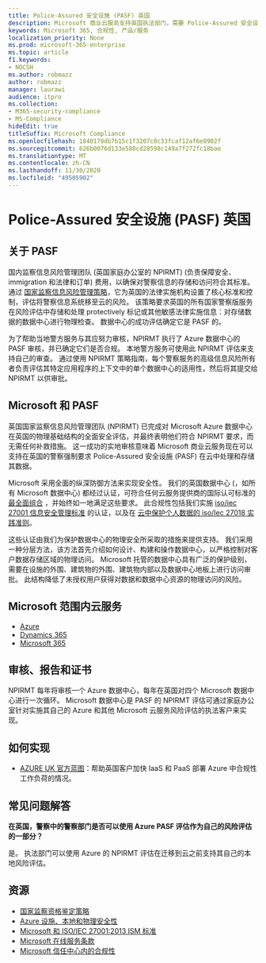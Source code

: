 ```yaml
---
title: Police-Assured 安全设施 (PASF) 英国
description: Microsoft 商业云服务支持英国执法部门，需要 Police-Assured 安全设施来处理和存储云中的数据。
keywords: Microsoft 365, 合规性, 产品/服务
localization_priority: None
ms.prod: microsoft-365-enterprise
ms.topic: article
f1.keywords:
- NOCSH
ms.author: robmazz
author: robmazz
manager: laurawi
audience: itpro
ms.collection:
- M365-security-compliance
- MS-Compliance
hideEdit: true
titleSuffix: Microsoft Compliance
ms.openlocfilehash: 1840178db7b15c1f3207c0c33fcaf12af6e8902f
ms.sourcegitcommit: 626b0076d133e588cd28598c149a7f272fc18bae
ms.translationtype: MT
ms.contentlocale: zh-CN
ms.lasthandoff: 11/30/2020
ms.locfileid: "49505902"
---
```

# <a name="police-assured-secure-facilities-pasf-united-kingdom"></a>Police-Assured 安全设施 (PASF) 英国

## <a name="about-pasf"></a>关于 PASF

国内监察信息风险管理团队 (英国家庭办公室的 NPIRMT)  (负责保障安全、immigration 和法律和订单) 费用，以确保对警察信息的存储和访问符合其标准。 通过 [国家监察信息风险管理策略](http://library.college.police.uk/docs/APP-National-Policing-Information-Risk-Management-Policy.pdf)，它为英国的法律实施机构设置了核心标准和控制，评估将警察信息系统移至云的风险。 该策略要求英国的所有国家警察版服务在风险评估中存储和处理 protectively 标记或其他敏感法律实施信息：对存储数据的数据中心进行物理检查。 数据中心的成功评估确定它是 PASF 的。

为了帮助当地警方服务与其应努力审核，NPIRMT 执行了 Azure 数据中心的 PASF 审核，并已确定它们是否合规。 本地警方服务可使用此 NPIRMT 评估来支持自己的审查。 通过使用 NPIRMT 策略指南，每个警察服务的高级信息风险所有者负责评估其特定应用程序的上下文中的单个数据中心的适用性，然后将其提交给 NPIRMT 以供审批。

## <a name="microsoft-and-pasf"></a>Microsoft 和 PASF

英国国家监察信息风险管理团队 (NPIRMT) 已完成对 Microsoft Azure 数据中心在英国的物理基础结构的全面安全评估，并最终表明他们符合 NPIRMT 要求，而无需任何补救措施。 这一成功的实地审核意味着 Microsoft 商业云服务现在可以支持在英国的警察强制要求 Police-Assured 安全设施 (PASF) 在云中处理和存储其数据。

Microsoft 采用全面的纵深防御方法来实现安全性。 我们的英国数据中心 (，如所有 Microsoft 数据中心) 都经过认证，可符合任何云服务提供商的国际认可标准的 [最全面组合](https://azure.microsoft.com/overview/trusted-cloud/) ，并始终如一地满足这些要求。 此合规性包括我们实施 [iso/iec 27001 信息安全管理标准](offering-iso-27001.md) 的认证，以及在 [云中保护个人数据的 iso/Iec 27018 实践准则](offering-iso-27018.md)。

这些认证由我们为保护数据中心的物理安全所采取的措施来提供支持。 我们采用一种分层方法，该方法首先介绍如何设计、构建和操作数据中心，以严格控制对客户数据存储区域的物理访问。 Microsoft 托管的数据中心具有广泛的保护级别，需要在设施的外围、建筑物的外围、建筑物内部以及数据中心地板上进行访问审批。 此结构降低了未授权用户获得对数据和数据中心资源的物理访问的风险。

## <a name="microsoft-in-scope-cloud-services"></a>Microsoft 范围内云服务

- [Azure](https://gallery.technet.microsoft.com/Overview-of-Azure-c1be3942)
- [Dynamics 365](https://download.microsoft.com/download/E/1/9/E1977163-7A86-4812-AC18-C03ADC958AAF/Microsoft_Dynamics_365_Cloud_Service_Compliance_Datasheet.pdf)
- [Microsoft 365](https://servicetrust.microsoft.com/ViewPage/TrustDocuments?command=Download&downloadType=Document&downloadId=9f756cce-b15d-45a9-94d7-6a583dee4401&docTab=6d000410-c9e9-11e7-9a91-892aae8839ad_Compliance_Guides)

## <a name="audits-reports-and-certificates"></a>审核、报告和证书

NPIRMT 每年将审核一个 Azure 数据中心，每年在英国对四个 Microsoft 数据中心进行一次循环。 Microsoft 数据中心是 PASF 的 NPIRMT 评估可通过家庭办公室针对实施其自己的 Azure 和其他 Microsoft 云服务风险评估的执法客户来实现。

## <a name="how-to-implement"></a>如何实现

- [AZURE UK 官方蓝图](https://servicetrust.microsoft.com/ViewPage/UKBlueprints)：帮助英国客户加快 IaaS 和 PaaS 部署 Azure 中合规性工作负荷的情况。

## <a name="frequently-asked-questions"></a>常见问题解答

**在英国，警察中的警察部门是否可以使用 Azure PASF 评估作为自己的风险评估的一部分？**

是。 执法部门可以使用 Azure 的 NPIRMT 评估在迁移到云之前支持其自己的本地风险评估。

## <a name="resources"></a>资源

- [国家监察资格鉴定策略](http://library.college.police.uk/docs/APP-National-Policing-Accreditation-Policy-2013.pdf)
- [Azure 设施、本地和物理安全性](https://azure.microsoft.com/blog/azure-layered-approach-to-physical-security/)
- [Microsoft 和 ISO/IEC 27001:2013 ISM 标准](offering-iso-27001.md)
- [Microsoft 在线服务条款](https://www.microsoftvolumelicensing.com/DocumentSearch.aspx?Mode=3&DocumentTypeId=31)
- [Microsoft 信任中心内的合规性](https://www.microsoft.com/trust-center/compliance/compliance-overview)
